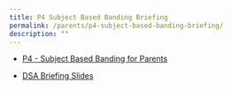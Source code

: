 ```yaml
---
title: P4 Subject Based Banding Briefing
permalink: /parents/p4-subject-based-banding-briefing/
description: ""
---
```

* [P4 - Subject Based Banding for Parents](/files/SBB%20Briefing%20for%20Parents%20(School%20website).pdf)

* [DSA Briefing Slides](https://youtu.be/kFgnFLu8pfc)